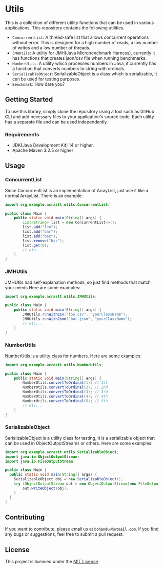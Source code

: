# Utils

This is a collection of different utility functions that can be used in
various applications. This repository contains the following utilities.

- `ConcurrentList`: A thread-safe list that allows concurrent operations
  without error.
  This is designed for a high number of reads,
  a low number of writes and a low number of threads.
- `JMHUtils`: A utility for JMH(Java Microbenchmark Harness), currently it has
  functions that creates json/csv file when running benchmarks.
- `NumberUtils`: A utility which processes numbers in Java, it currently has
  a function that converts numbers to string with ordinals.
- `SerializableObject`: SerializableObject is a class which is serializable,
  it can be used for testing purposes.
- `Benchmark`: How dare you?

## Getting Started

To use this library, simply clone the repository using a tool such as GitHub CLI
and add necessary files to your application's source code. Each utility
has a separate file and can be used independently.

### Requirements

- JDK(Java Development Kit) 14 or higher.
- Apache Maven 3.2.5 or higher

## Usage

### ConcurrentList

Since ConcurrentList is an implementation of ArrayList, just use it
like a normal ArrayList. There is an example:

```java
import org.example.acrastt.utils.ConcurrentList;

public class Main {
    public static void main(String[] args) {
        List<String> list = new ConcurrentList<>();
        list.add("foo");
        list.add("bar");
        list.add("baz");
        list.remove("baz");
        list.get(0);
        // etc...
    }
}
```

### JMHUtils

JMHUtils had self-explanation methods, so just find methods that
match your needs.Here are some examples:

```java
import org.example.acrastt.utils.JMHUtils;

public class Main {
    public static void main(String[] args) {
        JMHUtils.runWithCsv("foo.csv", "yourClassName");
        JMHUtils.runWithJson("bar.json", "yourClassName");
        // etc...
    }
}
```

### NumberUtils

NumberUtils is a utility class for numbers. Here are some examples:

```java
import org.example.acrastt.utils.NumberUtils;

public class Main {
    public static void main(String[] args) {
        NumberUtils.convertToOrdinal(1); // 1st
        NumberUtils.convertToOrdinal(2); // 2nd
        NumberUtils.convertToOrdinal(3); // 3rd
        NumberUtils.convertToOrdinal(4); // 4th
        NumberUtils.convertToOrdinal(5); // 5th
        // etc...
    }
}
```

### SerializableObject

SerializableObject is a utility class for testing,
it is a serializable object that can be used in ObjectOutputStreams or others.
Here are some examples:

```java
import org.example.acrastt.utils.SerializableObject;
import java.io.ObjectOutputStream;
import java.io.FileOutputStream;

public class Main {
  public static void main(String[] args) {
    SerializableObject obj = new SerializableObject();
    try (ObjectOutputStream out = new ObjectOutputStream(new FileOutputStream("yourFileName.txt"))) {
        out.writeObject(obj);
    }
  }
}
```

## Contributing

If you want to contribute, please email us at `bohandu@hotmail.com`.
If you find any bugs or suggestions, feel free to submit a pull request.

## License

This project is licensed under the [MIT License](LICENSE.txt)